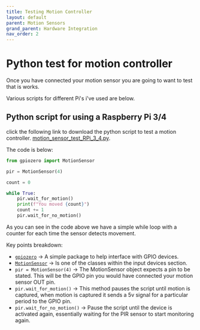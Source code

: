 ```yaml
---
title: Testing Motion Controller
layout: default
parent: Motion Sensors
grand_parent: Hardware Integration
nav_order: 2
---
```


# Python test for motion controller

Once you have connected your motion sensor you are going to want to test that is works.

Various scripts for different Pi's i've used are below.

## Python script for using a Raspberry Pi 3/4  

click the following link to download the python script to test a motion controller.
[motion_sensor_test_RPi_3_4.py](./motion_sensor_test_RPi_3_4.py).

The code is below:

```python
from gpiozero import MotionSensor

pir = MotionSensor(4)

count = 0

while True:
    pir.wait_for_motion()
    print(f"You moved {count}")
    count += 1
    pir.wait_for_no_motion()

```

As you can see in the code above we have a simple while loop with a counter for each time the sensor detects movement.

Key points breakdown:

* [`gpiozero`](https://gpiozero.readthedocs.io/en/stable/) -> A simple package to help interface with GPIO devices.
* [`MotionSensor`](https://gpiozero.readthedocs.io/en/stable/api_input.html#motionsensor-d-sun-pir) -> Is one of the classes within the input devices section.
* `pir = MotionSensor(4)` -> The MotionSensor object expects a pin to be stated. This will be the GPIO pin you would have connected your motion sensor OUT pin.
* `pir.wait_for_motion()` -> This method pauses the script until motion is captured, when motion is captured it sends a 5v signal for a particular period to the GPIO pin.
* `pir.wait_for_no_motion()` -> Pause the script until the device is activated again, essentially waiting for the PIR sensor to start monitoring again.
